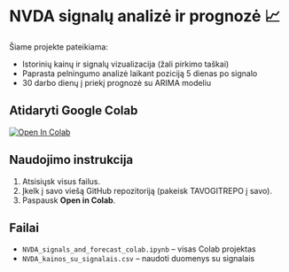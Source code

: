 # NVDA signalų analizė ir prognozė 📈

Šiame projekte pateikiama:
- Istorinių kainų ir signalų vizualizacija (žali pirkimo taškai)
- Paprasta pelningumo analizė laikant poziciją 5 dienas po signalo
- 30 darbo dienų į priekį prognozė su ARIMA modeliu

## Atidaryti Google Colab
[![Open In Colab](https://colab.research.google.com/assets/colab-badge.svg)](https://colab.research.google.com/github/VARDAS/nvda-signals-project/blob/main/NVDA_signals_and_forecast_colab.ipynb)

## Naudojimo instrukcija
1. Atsisiųsk visus failus.
2. Įkelk į savo viešą GitHub repozitoriją (pakeisk TAVOGITREPO į savo).
3. Paspausk **Open in Colab**.

## Failai
- `NVDA_signals_and_forecast_colab.ipynb` – visas Colab projektas
- `NVDA_kainos_su_signalais.csv` – naudoti duomenys su signalais
